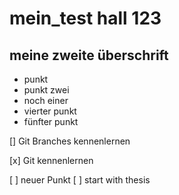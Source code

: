 # mein_test hall 123

## meine zweite überschrift

* punkt
* punkt zwei
* noch einer
* vierter punkt
* fünfter punkt

[] Git Branches kennenlernen

[x] Git kennenlernen

[ ] neuer Punkt
[ ] start with thesis
